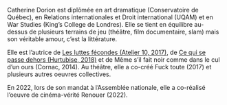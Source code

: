 Catherine Dorion est diplômée en art dramatique (Conservatoire de Québec), en Relations internationales et Droit international (UQAM) et en War Studies (King’s College de Londres). Elle se tient en équilibre au-dessus de plusieurs terrains de jeu (théâtre, film documentaire, slam) mais son véritable amour, c’est la littérature.

Elle est l’autrice de [Les luttes fécondes (Atelier 10, 2017)](https://boutique.atelier10.ca/products/d11-les-luttes-fecondes-par-catherine-dorion-papier), de [Ce qui se passe dehors (Hurtubise, 2018)](https://editionshurtubise.com/livre/ce-qui-se-passe-dehors/) et de Même s’il fait noir comme dans le cul d’un ours (Cornac, 2014). Au théâtre, elle a co-créé Fuck toute (2017) et plusieurs autres oeuvres collectives.

En 2022, lors de son mandat à l’Assemblée nationale, elle a co-réalisé l’oeuvre de cinéma-vérité Renouer (2022).
